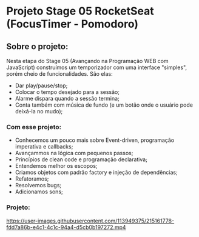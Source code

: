 # Projeto Stage 05 RocketSeat (FocusTimer - Pomodoro)
## Sobre o projeto:
Nesta etapa do Stage 05 (Avançando na Programação WEB com JavaScript) construímos um temporizador com uma interface "simples", porém cheio de funcionalidades.
São elas: 
- Dar play/pause/stop;
- Colocar o tempo desejado para a sessão;
- Alarme dispara quando a sessão termina;
- Conta também com música de fundo (e um botão onde o usuário pode deixá-la no mudo);
### Com esse projeto:
- Conhecemos um pouco mais sobre Event-driven, programação imperativa e callbacks;
- Avançammos na lógica com pequenos passos;
- Princípios de clean code e programação declarativa;
- Entendemos melhor os escopos;
- Criamos objetos com padrão factory e injeção de dependências;
- Refatoramos;
- Resolvemos bugs;
- Adicionamos sons;

### Projeto:
https://user-images.githubusercontent.com/113949375/215161778-fdd7a86b-e4c1-4c1c-94a4-d5cb0b197272.mp4
